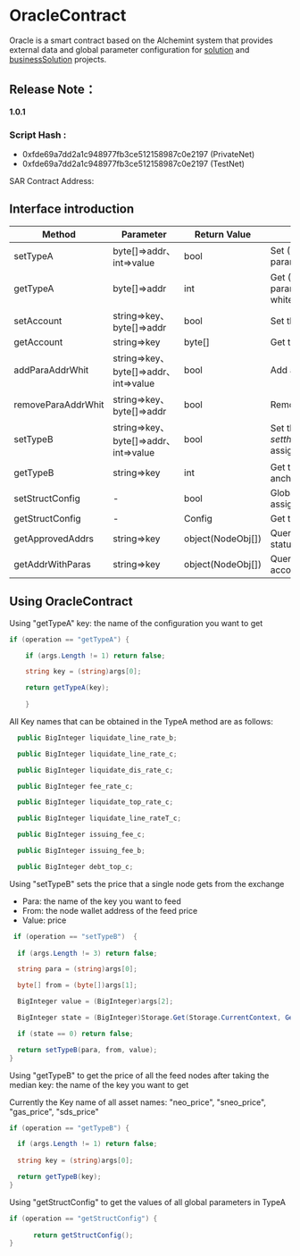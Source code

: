 # OracleContract 

Oracle is a smart contract based on the Alchemint system that provides external data and global parameter configuration for [solution](https://github.com/Alchemint/solution) and [businessSolution](https://github.com/Alchemint/businessSolution) projects.

## Release Note：

**1.0.1**

### Script Hash : 

* 0xfde69a7dd2a1c948977fb3ce512158987c0e2197 (PrivateNet)  
* 0xfde69a7dd2a1c948977fb3ce512158987c0e2197 (TestNet)  

SAR Contract Address: 

## Interface introduction

 Method  | Parameter  | Return Value | Description |
--- | --- | --- | --- 
setTypeA | byte[]=>addr、int=>value | bool | Set (B-side C-side) global config parameters; set (B-side) anchor whitelist;
getTypeA | byte[]=>addr | int | Get (B-side C-side) global config parameter; get (B-side) anchor to set whitelist;
setAccount | string=>key、byte[]=>addr | bool | Set the parameters in the contract
getAccount | string=>key | byte[] | Get the parameters in the contract
addParaAddrWhit | string=>key、byte[]=>addr、int=>value | bool | Add an authorization node Addr to the key
removeParaAddrWhit | string=>key、byte[]=>addr | bool | Remove an authorized node from the key
setTypeB | string=>key、byte[]=>addr、int=>value | bool | Set the digital asset price ($); set the exchange rate anchored to the US dollar ($) assignment storage
getTypeB | string=>key | int | Get the median price($) of digital asset and anchor from multi-nodes 
setStructConfig | - | bool | Global configuration object Config assignment storage
getStructConfig | - | Config | Get the global configuration object Config
getApprovedAddrs | string=>key | object(NodeObj[]) | Query the authorized feeder address and status according to the key
getAddrWithParas | string=>key | object(NodeObj[]) | Query the feeder address and price according to the key
## Using OracleContract 

Using "getTypeA" key: the name of the configuration you want to get
```C#
if (operation == "getTypeA") {

    if (args.Length != 1) return false;

    string key = (string)args[0];

    return getTypeA(key); 
    
    }
```
All Key names that can be obtained in the TypeA method are as follows:
```C#
  public BigInteger liquidate_line_rate_b;

  public BigInteger liquidate_line_rate_c;

  public BigInteger liquidate_dis_rate_c;

  public BigInteger fee_rate_c;

  public BigInteger liquidate_top_rate_c;

  public BigInteger liquidate_line_rateT_c;

  public BigInteger issuing_fee_c;

  public BigInteger issuing_fee_b;

  public BigInteger debt_top_c;
```
Using "setTypeB" sets the price that a single node gets from the exchange

* Para: the name of the key you want to feed
* From: the node wallet address of the feed price
* Value: price

```C#
 if (operation == "setTypeB")  {
  
  if (args.Length != 3) return false;

  string para = (string)args[0];

  byte[] from = (byte[])args[1];

  BigInteger value = (BigInteger)args[2];

  BigInteger state = (BigInteger)Storage.Get(Storage.CurrentContext, GetParaAddrKey(para, from)).AsBigInteger();

  if (state == 0) return false;

  return setTypeB(para, from, value);
}
```
Using "getTypeB" to get the price of all the feed nodes after taking the median key: the name of the key you want to get

Currently the Key name of all asset names: "neo_price", "sneo_price", "gas_price", "sds_price"
```C#
if (operation == "getTypeB") {

  if (args.Length != 1) return false;
 
  string key = (string)args[0];

  return getTypeB(key);
}
```
Using "getStructConfig" to get the values of all global parameters in TypeA
```C#
if (operation == "getStructConfig") {
               
      return getStructConfig();
}
```



